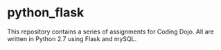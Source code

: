# python_flask

This repository contains a series of assignments for Coding Dojo. All are written in Python 2.7 using Flask and mySQL. 
